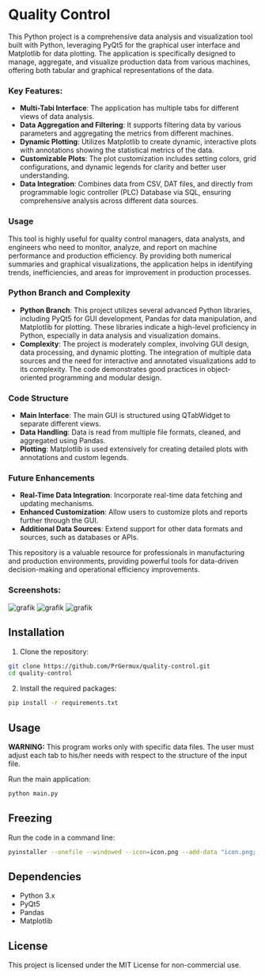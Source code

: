 # Quality Control

This Python project is a comprehensive data analysis and visualization tool built with Python, leveraging PyQt5 for the graphical user interface and Matplotlib for data plotting. The application is specifically designed to manage, aggregate, and visualize production data from various machines, offering both tabular and graphical representations of the data.

### Key Features:
- **Multi-Tabi Interface**: The application has multiple tabs for different views of data analysis.
- **Data Aggregation and Filtering**: It supports filtering data by various parameters and aggregating the metrics from different machines.
- **Dynamic Plotting**: Utilizes Matplotlib to create dynamic, interactive plots with annotations showing the statistical metrics of the data.
- **Customizable Plots**: The plot customization includes setting colors, grid configurations, and dynamic legends for clarity and better user understanding.
- **Data Integration**: Combines data from CSV, DAT files, and directly from programmable logic controller (PLC) Database via SQL, ensuring comprehensive analysis across different data sources.

### Usage
This tool is highly useful for quality control managers, data analysts, and engineers who need to monitor, analyze, and report on machine performance and production efficiency. By providing both numerical summaries and graphical visualizations, the application helps in identifying trends, inefficiencies, and areas for improvement in production processes.

### Python Branch and Complexity
- **Python Branch**: This project utilizes several advanced Python libraries, including PyQt5 for GUI development, Pandas for data manipulation, and Matplotlib for plotting. These libraries indicate a high-level proficiency in Python, especially in data analysis and visualization domains.
- **Complexity**: The project is moderately complex, involving GUI design, data processing, and dynamic plotting. The integration of multiple data sources and the need for interactive and annotated visualizations add to its complexity. The code demonstrates good practices in object-oriented programming and modular design.

### Code Structure
- **Main Interface**: The main GUI is structured using QTabWidget to separate different views.
- **Data Handling**: Data is read from multiple file formats, cleaned, and aggregated using Pandas.
- **Plotting**: Matplotlib is used extensively for creating detailed plots with annotations and custom legends.

### Future Enhancements
- **Real-Time Data Integration**: Incorporate real-time data fetching and updating mechanisms.
- **Enhanced Customization**: Allow users to customize plots and reports further through the GUI.
- **Additional Data Sources**: Extend support for other data formats and sources, such as databases or APIs.

This repository is a valuable resource for professionals in manufacturing and production environments, providing powerful tools for data-driven decision-making and operational efficiency improvements.

### Screenshots:

![grafik](https://github.com/user-attachments/assets/f9bda81d-a10b-42f5-aa1c-39b0b11c351d)
![grafik](https://github.com/user-attachments/assets/c29b55b1-ba7b-48af-8ba4-f2d538fd98f5)
![grafik](https://github.com/user-attachments/assets/cd9e9f90-e99c-4829-adbf-79e4fee7bf05)

## Installation
1. Clone the repository:
```sh
git clone https://github.com/PrGermux/quality-control.git
cd quality-control
```
2. Install the required packages:
```sh
pip install -r requirements.txt
```

## Usage
**WARNING:** This program works only with specific data files. The user must adjust each tab to his/her needs with respect to the structure of the input file.

Run the main application:
```sh
python main.py
```

## Freezing
Run the code in a command line:
```sh
pyinstaller --onefile --windowed --icon=icon.png --add-data "icon.png;." --hidden-import=scipy.special._cdflib --name "Quality Control" main.py
```

## Dependencies
- Python 3.x
- PyQt5
- Pandas
- Matplotlib

## License
This project is licensed under the MIT License for non-commercial use.


